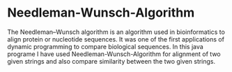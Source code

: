 # Needleman-Wunsch-Algorithm
The Needleman–Wunsch algorithm is an algorithm used in bioinformatics to align protein or nucleotide sequences. 
It was one of the first applications of dynamic programming to compare biological sequences.
In this java programe I have used Needleman-Wunsch-Algorithm for alignment of two given strings and also compare similarity between the two given strings.
